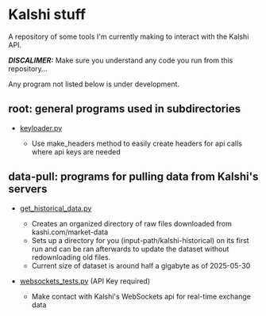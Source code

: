 # Kalshi stuff
A repository of some tools I'm currently making to interact with the Kalshi API.

***DISCALIMER:*** Make sure you understand any code you run from this repository...

Any program not listed below is under development.

## root: general programs used in subdirectories
 - <ins>keyloader.py</ins>
 
   + Use make_headers method to easily create headers for api calls where api keys are needed

## data-pull: programs for pulling data from Kalshi's servers

 - <ins>get_historical_data.py</ins>
 
   + Creates an organized directory of raw files downloaded from kashi.com/market-data
   + Sets up a directory for you (input-path/kalshi-historical) on its first run and can be ran afterwards to update the dataset without redownloading old files.
   + Current size of dataset is around half a gigabyte as of 2025-05-30

 - <ins>websockets_tests.py</ins> (API Key required)

   + Make contact with Kalshi's WebSockets api for real-time exchange data
